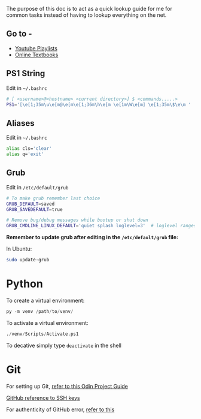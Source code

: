 The purpose of this doc is to act as a quick lookup guide for me for common tasks instead of having to lookup everything on the net.

## Go to -
- [Youtube Playlists](./docs/youtube_playlists.md)
- [Online Textbooks](./docs/online_books.md)

## PS1 String

Edit in `~/.bashrc`

```bash
# [ <username>@<hostname> <current directory>] $ <commands.....>
PS1='[\e[1;35m\u\e[m@\e[m\e[1;36m\h\e[m \e[1m\W\e[m] \e[1;35m\$\e\m '
```

## Aliases

Edit in `~/.bashrc`

```bash
alias cls='clear'
alias q='exit'
```

## Grub

Edit in `/etc/default/grub`

```bash
# To make grub remember last choice
GRUB_DEFAULT=saved
GRUB_SAVEDEFAULT=true

# Remove bug/debug messages while bootup or shut down
GRUB_CMDLINE_LINUX_DEFAULT='quiet splash loglevel=3'  # loglevel ranges from 0-6, lower loglevel results in a quieter boot
```

**Remember to update grub after editing in the `/etc/default/grub` file:**

In Ubuntu:

```bash
sudo update-grub
```

# Python

To create a virtual environment:

```python
py -m venv /path/to/venv/
```

To activate a virtual environment:

```python
./venv/Scripts/Activate.ps1
```

To decative simply type `deactivate` in the shell

# Git

For setting up Git, [refer to this Odin Project Guide](https://www.theodinproject.com/lessons/foundations-setting-up-git)

[GitHub reference to SSH keys](https://docs.github.com/en/authentication/connecting-to-github-with-ssh)

For authenticity of GitHub error, [refer to this](https://gist.github.com/vikpe/34454d69fe03a9617f2b009cc3ba200b)




